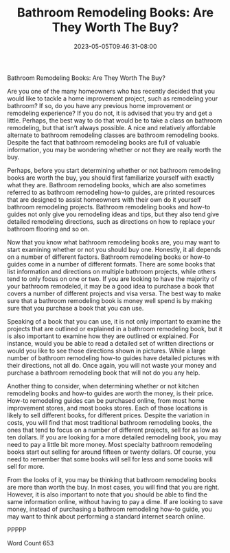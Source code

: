 ﻿---
title: "Bathroom Remodeling Books: Are They Worth The Buy?"
date: 2023-05-05T09:46:31-08:00
description: "Bathroom Remodeling Tips for Web Success"
featured_image: "/images/Bathroom Remodeling.jpg"
tags: ["Bathroom Remodeling"]
---

Bathroom Remodeling Books: Are They Worth The Buy?

Are you one of the many homeowners who has recently decided that you would like to tackle a home improvement project, such as remodeling your bathroom?  If so, do you have any previous home improvement or remodeling experience?  If you do not, it is advised that you try and get a little. Perhaps, the best way to do that would be to take a class on bathroom remodeling, but that isn’t always possible. A nice and relatively affordable alternate to bathroom remodeling classes are bathroom remodeling books. Despite the fact that bathroom remodeling books are full of valuable information, you may be wondering whether or not they are really worth the buy.

Perhaps, before you start determining whether or not bathroom remodeling books are worth the buy, you should first familiarize yourself with exactly what they are.  Bathroom remodeling books, which are also sometimes referred to as bathroom remodeling how-to guides, are printed resources that are designed to assist homeowners with their own do it yourself bathroom remodeling projects.  Bathroom remodeling books and how-to guides not only give you remodeling ideas and tips, but they also tend give detailed remodeling directions, such as directions on how to replace your bathroom flooring and so on.  

Now that you know what bathroom remodeling books are, you may want to start examining whether or not you should buy one.  Honestly, it all depends on a number of different factors.  Bathroom remodeling books or how-to guides come in a number of different formats.  There are some books that list information and directions on multiple bathroom projects, while others tend to only focus on one or two.  If you are looking to have the majority of your bathroom remodeled, it may be a good idea to purchase a book that covers a number of different projects and visa versa.  The best way to make sure that a bathroom remodeling book is money well spend is by making sure that you purchase a book that you can use.

Speaking of a book that you can use, it is not only important to examine the projects that are outlined or explained in a bathroom remodeling book, but it is also important to examine how they are outlined or explained. For instance, would you be able to read a detailed set of written directions or would you like to see those directions shown in pictures. While a large number of bathroom remodeling how-to guides have detailed pictures with their directions, not all do. Once again, you will not waste your money and purchase a bathroom remodeling book that will not do you any help.

Another thing to consider, when determining whether or not kitchen remodeling books and how-to guides are worth the money, is their price.  How-to remodeling guides can be purchased online, from most home improvement stores, and most books stores. Each of those locations is likely to sell different books, for different prices. Despite the variation in costs, you will find that most traditional bathroom remodeling books, the ones that tend to focus on a number of different projects, sell for as low as ten dollars. If you are looking for a more detailed remodeling book, you may need to pay a little bit more money.  Most specialty bathroom remodeling books start out selling for around fifteen or twenty dollars. Of course, you need to remember that some books will sell for less and some books will sell for more.

From the looks of it, you may be thinking that bathroom remodeling books are more than worth the buy. In most cases, you will find that you are right. However, it is also important to note that you should be able to find the same information online, without having to pay a dime.  If are looking to save money, instead of purchasing a bathroom remodeling how-to guide, you may want to think about performing a standard internet search online.

PPPPP

Word Count 653

